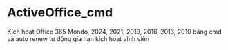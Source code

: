 # ActiveOffice_cmd
Kích hoạt Office 365 Mondo, 2024, 2021, 2019, 2016, 2013, 2010 bằng cmd và auto renew tự động gia hạn kích hoạt vĩnh viễn
